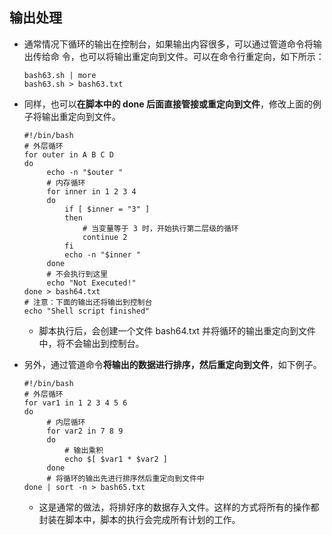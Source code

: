 ## 输出处理

* 通常情况下循环的输出在控制台，如果输出内容很多，可以通过管道命令将输出传给命
令，也可以将输出重定向到文件。可以在命令行重定向，如下所示：

      bash63.sh | more
      bash63.sh > bash63.txt

* 同样，也可以**在脚本中的 done 后面直接管接或重定向到文件**，修改上面的例子将输出重定向到文件。

      #!/bin/bash
      # 外层循环
      for outer in A B C D
      do
           echo -n "$outer "
           # 内存循环
           for inner in 1 2 3 4
           do
               if [ $inner = "3" ]
               then
                   # 当变量等于 3 时，开始执行第二层级的循环
                   continue 2
               fi
               echo -n "$inner "
           done
           # 不会执行到这里
           echo "Not Executed!"
      done > bash64.txt
      # 注意：下面的输出还将输出到控制台
      echo "Shell script finished"
 
    * 脚本执行后，会创建一个文件 bash64.txt 并将循环的输出重定向到文件中，将不会输出到控制台。
    
* 另外，通过管道命令**将输出的数据进行排序，然后重定向到文件**，如下例子。

      #!/bin/bash
      # 外层循环
      for var1 in 1 2 3 4 5 6
      do
           # 内层循环
           for var2 in 7 8 9
           do
               # 输出乘积
               echo $[ $var1 * $var2 ]
           done
           # 将循环的输出先进行排序然后重定向到文件中
      done | sort -n > bash65.txt
      
     * 这是通常的做法，将排好序的数据存入文件。这样的方式将所有的操作都封装在脚本中，脚本的执行会完成所有计划的工作。
